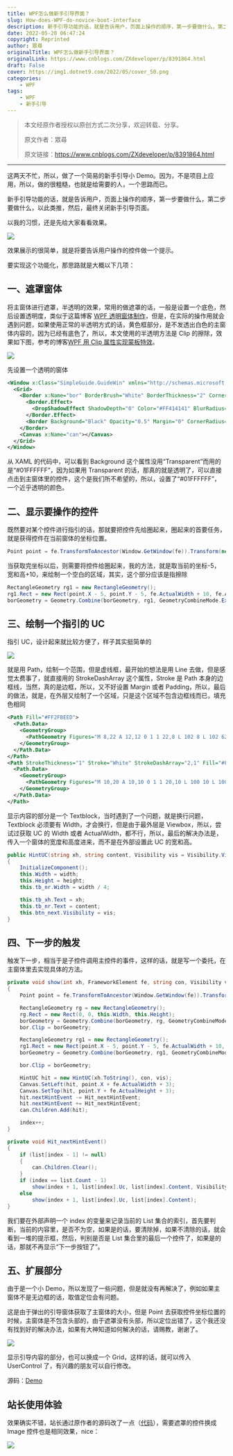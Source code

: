 ```yaml
---
title: WPF怎么做新手引导界面？
slug: How-does-WPF-do-novice-boot-interface
description: 新手引导功能的话，就是告诉用户，页面上操作的顺序，第一步要做什么，第二步要做什么，以此类推，然后，最终关闭新手引导页面。
date: 2022-05-20 06:47:24
copyright: Reprinted
author: 眾尋
originalTitle: WPF怎么做新手引导界面？
originalLink: https://www.cnblogs.com/ZXdeveloper/p/8391864.html
draft: False
cover: https://img1.dotnet9.com/2022/05/cover_50.png
categories: 
    - WPF
tags: 
    - WPF
    - 新手引导
---
```


> 本文经原作者授权以原创方式二次分享，欢迎转载、分享。
>
> 原文作者：眾尋
>
> 原文链接：https://www.cnblogs.com/ZXdeveloper/p/8391864.html

---

这两天不忙，所以，做了一个简易的新手引导小 Demo。因为，不是项目上应用，所以，做的很粗糙，也就是给需要的人，一个思路而已。

新手引导功能的话，就是告诉用户，页面上操作的顺序，第一步要做什么，第二步要做什么，以此类推，然后，最终关闭新手引导页面。

以我的习惯，还是先给大家看看效果。

![](https://img1.dotnet9.com/2022/05/5001.gif)

效果展示的很简单，就是将要告诉用户操作的控件做一个提示。

要实现这个功能化，那思路就是大概以下几项：

## 一、遮罩窗体

将主窗体进行遮罩，半透明的效果，常用的做遮罩的话，一般是设置一个底色，然后设置透明度，类似于这篇博客 [WPF 透明窗体制作](http://blog.csdn.net/cmis7645/article/details/7781990)，但是，在实际的操作用就会遇到问题，如果使用正常的半透明方式的话，黄色框部分，是不发透出白色的主窗体内容的，因为已经有底色了，所以，本文使用的半透明方法是 Clip 的擦除，效果如下图，参考的博客[WPF 用 Clip 属性实现蒙板特效](http://blog.csdn.net/feitiankoulan/article/details/25201593)。

![](https://img1.dotnet9.com/2022/05/5002.png)

先设置一个透明的窗体

```xml
<Window x:Class="SimpleGuide.GuideWin" xmlns="http://schemas.microsoft.com/winfx/2006/xaml/presentation" xmlns:x="http://schemas.microsoft.com/winfx/2006/xaml" xmlns:d="http://schemas.microsoft.com/expression/blend/2008" xmlns:mc="http://schemas.openxmlformats.org/markup-compatibility/2006" xmlns:local="clr-namespace:SimpleGuide" mc:Ignorable="d" Title="GuideWin" WindowStyle="None" AllowsTransparency="True" x:Name="gw" Background="#01FFFFFF" ShowInTaskbar="False">
  <Grid>
    <Border x:Name="bor" BorderBrush="White" BorderThickness="2" CornerRadius="5" Opacity="0.8">
      <Border.Effect>
        <DropShadowEffect ShadowDepth="0" Color="#FF414141" BlurRadius="8" />
      </Border.Effect>
      <Border Background="Black" Opacity="0.5" Margin="0" CornerRadius="5" />
    </Border>
    <Canvas x:Name="can"></Canvas>
  </Grid>
</Window>
```

从 XAML 的代码中，可以看到 Background 这个属性没用“Transparent”而用的是“#01FFFFFF”，因为如果用 Transparent 的话，那真的就是透明了，可以直接点击到主窗体里的控件，这个是我们所不希望的，所以，设置了“#01FFFFFF”，一个近乎透明的颜色。

## 二、显示要操作的控件

既然要对某个控件进行指引的话，那就要把控件先给圈起来，圈起来的首要任务，就是获得控件在当前窗体的坐标位置。

```csharp
Point point = fe.TransformToAncestor(Window.GetWindow(fe)).Transform(new Point(0, 0));
```

当获取完坐标以后，则需要将控件给圈起来，我的方法，就是取当前的坐标-5，宽和高+10，来绘制一个空白的区域，其实，这个部分应该是指擦除

```csharp
RectangleGeometry rg1 = new RectangleGeometry();
rg1.Rect = new Rect(point.X - 5, point.Y - 5, fe.ActualWidth + 10, fe.ActualHeight + 10);
borGeometry = Geometry.Combine(borGeometry, rg1, GeometryCombineMode.Exclude, null);
```

## 三、绘制一个指引的 UC

指引 UC，设计起来就比较方便了，样子其实挺简单的

![](https://img1.dotnet9.com/2022/05/5003.png)

就是用 Path，绘制一个范围，但是虚线框，最开始的想法是用 Line 去做，但是感觉太费事了，就直接用的 StrokeDashArray 这个属性，Stroke 是 Path 本身的边框线，当然，真的是边框，所以，又不好设置 Margin 或者 Padding，所以，最后的做法，就是，在外层又绘制了一个区域，只是这个区域不包含边框线而已，填充色相同

```xml
<Path Fill="#FF2FBEED">
  <Path.Data>
    <GeometryGroup>
      <PathGeometry Figures="M 8,22 A 12,12 0 1 1 22,8 L 102 8 L 102 62 L 8 62 Z" />
    </GeometryGroup>
  </Path.Data>
</Path>
<Path StrokeThickness="1" Stroke="White" StrokeDashArray="2,1" Fill="#FF2FBEED">
  <Path.Data>
    <GeometryGroup>
      <PathGeometry Figures="M 10,20 A 10,10 0 1 1 20,10 L 100 10 L 100 60 L 10 60 Z" />
    </GeometryGroup>
  </Path.Data>
</Path>
```

显示内容的部分是一个 Textblock，当时遇到了一个问题，就是换行问题，Textblock 必须要有 Width，才会换行，但是由于最外层是 Viewbox，所以，尝试过获取 UC 的 Width 或者 ActualWidth，都不行，所以，最后的解决办法是，传入一个窗体的宽度和高度进来，而不是在外部设置此 UC 的宽和高。

```csharp
public HintUC(string xh, string content, Visibility vis = Visibility.Visible, int width = 260, int height = 160)
{
    InitializeComponent();
    this.Width = width;
    this.Height = height;
    this.tb_nr.Width = width / 4;

    this.tb_xh.Text = xh;
    this.tb_nr.Text = content;
    this.btn_next.Visibility = vis;
}
```

## 四、下一步的触发

触发下一步，相当于是子控件调用主控件的事件，这样的话，就是写一个委托，在主窗体里去实现具体的方法。

```csharp
private void show(int xh, FrameworkElement fe, string con, Visibility vis = Visibility.Visible)
{
    Point point = fe.TransformToAncestor(Window.GetWindow(fe)).Transform(new Point(0, 0));//获取控件坐标点

    RectangleGeometry rg = new RectangleGeometry();
    rg.Rect = new Rect(0, 0, this.Width, this.Height);
    borGeometry = Geometry.Combine(borGeometry, rg, GeometryCombineMode.Union, null);
    bor.Clip = borGeometry;

    RectangleGeometry rg1 = new RectangleGeometry();
    rg1.Rect = new Rect(point.X - 5, point.Y - 5, fe.ActualWidth + 10, fe.ActualHeight + 10);
    borGeometry = Geometry.Combine(borGeometry, rg1, GeometryCombineMode.Exclude, null);

    bor.Clip = borGeometry;

    HintUC hit = new HintUC(xh.ToString(), con, vis);
    Canvas.SetLeft(hit, point.X + fe.ActualWidth + 3);
    Canvas.SetTop(hit, point.Y + fe.ActualHeight + 3);
    hit.nextHintEvent -= Hit_nextHintEvent;
    hit.nextHintEvent += Hit_nextHintEvent;
    can.Children.Add(hit);

    index++;
}
```

```csharp
private void Hit_nextHintEvent()
{
    if (list[index - 1] != null)
    {
        can.Children.Clear();
    }
    if (index == list.Count - 1)
        show(index + 1, list[index].Uc, list[index].Content, Visibility.Collapsed);
    else
        show(index + 1, list[index].Uc, list[index].Content);
}
```

我们要在外部声明一个 index 的变量来记录当前的 List 集合的索引，首先要判断，当前的内容里，是否不为空，如果是的话，要清除掉，如果不清除的话，就会看到一堆的提示框，然后，判别是否是 List 集合里的最后一个控件了，如果是的话，那就不再显示“下一步按钮了”。

## 五、扩展部分

由于是一个小 Demo，所以发现了一些问题，但是就没有再解决了，例如如果主窗体不是无边框的话，取值定位会有问题。

这是由于弹出的引导窗体获取了主窗体的大小，但是 Point 去获取控件坐标位置的时候，主窗体是不包含头部的，由于遮罩没有头部，所以定位出错了，这个我还没有找到好的解决办法，如果有大神知道如何解决的话，请赐教，谢谢了。

![](https://img1.dotnet9.com/2022/05/5004.png)

显示引导内容的部分，也可以换成一个 Grid，这样的话，就可以传入 UserControl 了，有兴趣的朋友可以自行修改。

源码：[Demo](https://files.cnblogs.com/files/ZXdeveloper/SimpleGuide.zip)

## 站长使用体验

效果确实不错，站长通过原作者的源码改了一点（[代码](https://github.com/dotnet9/TerminalMACS.ManagerForWPF/tree/master/src/Demo/SimpleGuide)），需要遮罩的控件换成 Image 控件也是相同效果，nice：

![](https://img1.dotnet9.com/2022/05/5005.gif)
